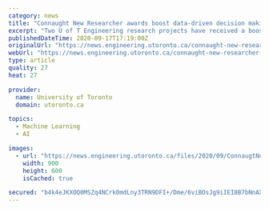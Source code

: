 ```yaml
---
category: news
title: "Connaught New Researcher awards boost data-driven decision making and machine learning research"
excerpt: "Two U of T Engineering research projects have received a boost from Connaught New Researcher awards. Professor Merve Bodur (MIE) will investigate new ways to optimize strategic decisions for electric car sharing systems,"
publishedDateTime: 2020-09-17T17:19:00Z
originalUrl: "https://news.engineering.utoronto.ca/connaught-new-researcher-awards-boost-data-driven-decision-making-and-machine-learning-research/"
webUrl: "https://news.engineering.utoronto.ca/connaught-new-researcher-awards-boost-data-driven-decision-making-and-machine-learning-research/"
type: article
quality: 27
heat: 27

provider:
  name: University of Toronto
  domain: utoronto.ca

topics:
  - Machine Learning
  - AI

images:
  - url: "https://news.engineering.utoronto.ca/files/2020/09/ConnaugtNewResearcherComposite.jpg"
    width: 900
    height: 600
    isCached: true

secured: "b4k4eJKXOQ0MSZq4NCrk0mdLny3TRN9DFI+/Dme/6viBOsJg9iIEI8B7bNnAXOzTn7YZSBP1lnSzbxtkL1cou/eNh1JcpK+Q2dHmP2ieIlowU5YyT+/BhzFk25j7/fzpuThAMDwn5ryO4V9iUtlvtzhJhfZWFLoMAXn/S5sZPWt1pivw8bdp1NFip8ULTsDOGRRxh+dAriU3QzpmaPldTV4ozcJLJI8LgllQbvNqokkMSeFq9kZg49eL+3Ehri2yOay7DFeTZmlDt9lvNitE16yD8CgEg3fHS9jJK2QO+TsLTtSDVMdkMI5er7M1PxsaGPT55RV6Og7INlD9NXvyroxfmhbi1dOGkrJmbMQOtSE=;+MyJU4vnpayuLBt8JiSz6w=="
---
```


